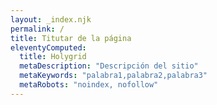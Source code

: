 ```yaml
---
layout: _index.njk
permalink: /
title: Titutar de la página
eleventyComputed:
  title: Holygrid
  metaDescription: "Descripción del sitio"
  metaKeywords: "palabra1,palabra2,palabra3"
  metaRobots: "noindex, nofollow"
---
```

